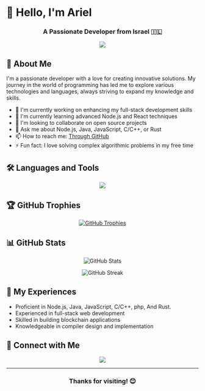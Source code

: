 # 👋 Hello, I'm Ariel

<h3 align="center">A Passionate Developer from Israel 🇮🇱</h3>

<p align="center">
  <img src="https://readme-typing-svg.herokuapp.com?lines=Full+Stack+Developer;Always+learning+new+things&center=true&width=380&height=45">
</p>

## 🚀 About Me

I'm a passionate developer with a love for creating innovative solutions. My journey in the world of programming has led me to explore various technologies and languages, always striving to expand my knowledge and skills.

- 🔭 I'm currently working on enhancing my full-stack development skills
- 🌱 I'm currently learning advanced Node.js and React techniques
- 👯 I'm looking to collaborate on open source projects
- 💬 Ask me about Node.js, Java, JavaScript, C/C++, or Rust
- 📫 How to reach me: [Through GitHub](https://github.com/ariel11212321)
- ⚡ Fun fact: I love solving complex algorithmic problems in my free time

## 🛠️ Languages and Tools

<p align="center">
  <a href="https://skillicons.dev">
    <img src="https://skillicons.dev/icons?i=androidstudio,arduino,aws,c,cpp,cs,css,dart,dotnet,electron,express,firebase,flutter,gcp,git,html,java,js,mongodb,mysql,nodejs,react,sqlite,ts,vue&perline=5" />
  </a>
</p>

## 🏆 GitHub Trophies

<p align="center">
  <a href="https://github.com/ryo-ma/github-profile-trophy">
    <img src="https://github-profile-trophy.vercel.app/?username=ariel11212321&theme=darkhub&no-frame=true&no-bg=false&margin-w=4" alt="GitHub Trophies" />
  </a>
</p>

## 📊 GitHub Stats

<p align="center">
  <img src="https://github-readme-stats.vercel.app/api?username=ariel11212321&show_icons=true&theme=radical" alt="GitHub Stats" />
</p>

<p align="center">
  <img src="https://github-readme-streak-stats.herokuapp.com/?user=ariel11212321&theme=radical" alt="GitHub Streak" />
</p>


## 📄 My Experiences

- Proficient in Node.js, Java, JavaScript, C/C++, php, And Rust.
- Experienced in full-stack web development
- Skilled in building blockchain applications
- Knowledgeable in compiler design and implementation

## 🤝 Connect with Me

<p align="center">
  <a href="https://github.com/ariel11212321">
    <img src="https://img.shields.io/badge/-GitHub-181717?style=for-the-badge&logo=GitHub&logoColor=white"/>
  </a>
</p>

---


<h3 align="center">Thanks for visiting! 😊</h3>
